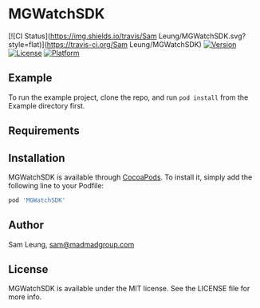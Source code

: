 # MGWatchSDK

[![CI Status](https://img.shields.io/travis/Sam Leung/MGWatchSDK.svg?style=flat)](https://travis-ci.org/Sam Leung/MGWatchSDK)
[![Version](https://img.shields.io/cocoapods/v/MGWatchSDK.svg?style=flat)](https://cocoapods.org/pods/MGWatchSDK)
[![License](https://img.shields.io/cocoapods/l/MGWatchSDK.svg?style=flat)](https://cocoapods.org/pods/MGWatchSDK)
[![Platform](https://img.shields.io/cocoapods/p/MGWatchSDK.svg?style=flat)](https://cocoapods.org/pods/MGWatchSDK)

## Example

To run the example project, clone the repo, and run `pod install` from the Example directory first.

## Requirements

## Installation

MGWatchSDK is available through [CocoaPods](https://cocoapods.org). To install
it, simply add the following line to your Podfile:

```ruby
pod 'MGWatchSDK'
```

## Author

Sam Leung, sam@madmadgroup.com

## License

MGWatchSDK is available under the MIT license. See the LICENSE file for more info.
